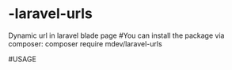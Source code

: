 # -laravel-urls
Dynamic url in laravel blade page
#You can install the package via composer:
composer require mdev/laravel-urls

#USAGE
